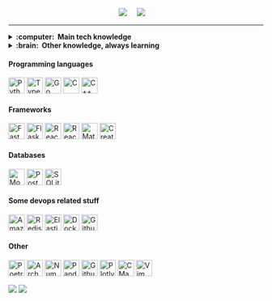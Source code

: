 <p align="center">
  <a href="mailto:rabarbrablad@gmail.com"><img src="https://img.shields.io/badge/gmail-%23D14836.svg?&style=for-the-badge&logo=gmail&logoColor=white" /></a>&nbsp;&nbsp;&nbsp;&nbsp;
  <a href="https://www.linkedin.com/in/polina-simonenko/" target="_blank"><img src="https://img.shields.io/badge/linkedin-%230077B5.svg?&style=for-the-badge&logo=linkedin&logoColor=white" /></a>&nbsp;&nbsp;&nbsp;&nbsp;
</p>

<hr/>

<details>
  <summary><b>:computer: &nbsp;Main tech knowledge</b></summary>
  <br/>
 
![Python](https://img.shields.io/badge/PYTHON-3776AB.svg?&style=flat&logo=python&logoColor=white)&nbsp;
![TypeScript](https://img.shields.io/badge/TYPESCRIPT-%23007ACC.svg?&style=flat&logo=typescript&logoColor=white)&nbsp;
![Go](https://img.shields.io/badge/GO-%23007ACC.svg?&style=flat&logo=go&logoColor=white)&nbsp;\

![MongoDB](https://img.shields.io/badge/MONGODB-47A248.svg?&style=flat&logo=mongodb&logoColor=white)&nbsp;
![Postgres](https://img.shields.io/badge/POSTGRES-%23316192.svg?&style=flat&logo=postgresql&logoColor=white)
![SQLite](https://img.shields.io/badge/SQLITE-003B57.svg?&style=flat&logo=sqlite&logoColor=white)\

![HTML5](https://img.shields.io/badge/HTML5-E34F26.svg?&style=flat&logo=html5&logoColor=white)&nbsp;
![CSS3](https://img.shields.io/badge/CSS3-%231572B6.svg?&style=flat&logo=css3&logoColor=white)&nbsp;

![Git](https://img.shields.io/badge/GIT-%23F05033.svg?&style=flat&logo=git&logoColor=white)&nbsp;
![GitHub](https://img.shields.io/badge/GITHUB-%23121011.svg?&style=flat&logo=github&logoColor=white)&nbsp;
![GithubActions](https://img.shields.io/badge/GITHUB%20ACTIONS-2088FF.svg?&style=flat&logo=github-actions&logoColor=white)&nbsp;\
![Docker](https://img.shields.io/badge/DOCKER-2496ED.svg?&style=flat&logo=docker&logoColor=white)&nbsp;


![REST API](https://img.shields.io/badge/REST-02569B.svg?&style=flat&logo=rest&logoColor=white)&nbsp;
![LINUX](https://img.shields.io/badge/LINUX-FCC624?style=flat-square&logo=linux&logoColor=black)
![VSCode](https://img.shields.io/badge/VSCODE-007ACC.svg?&style=flat&logo=visual-studio-code)&nbsp;

<!-- 
Java, JSF, Primefaces, Angular, Spring, Springboot, JPA/Hibernate. 
Flutter, GetX, BLoC, MobX.
GitHub, GitLab, Docker, Ansible
Kotlin, Firebase.
Ant, Maven, Gradle, 
VSCode, Eclipse, IntelliJ IDEA.
HTML, CSS, JavaScript, TypeScript.
postgresql, pgadmin, mysql, sqlite.
TDD, BDD, DDD
clean architecture, hexagonal architecture, onion architecture, mvc, mvvm.
linux
-->
</details>

<!-- 
jquery, sass
nestjs, nodejs, redis, nginx,
rest, graphql, grpc
apache kafka,
google cloud plataform, google app engine, aws
oracle, mariadb, mongodb, 
Kubernates, puppet, github actions
python, c, cpp, arduino
php, photoshop
blockchain, cryptocurrencies, cryptography, bitcoin, ethereum 
-->

<details>
  <summary><b>:brain: &nbsp;Other knowledge, always learning</b></summary>
  <br/>

![Kotlin](https://img.shields.io/badge/KOTLIN-0095D5.svg?&style=flat&logo=kotlin&logoColor=white)&nbsp;
![Firebase](https://img.shields.io/badge/FIREBASE-FFCA28.svg?&style=flat&logo=firebase&logoColor=black)&nbsp;
![NodeJS](https://img.shields.io/badge/NODEJS-339933.svg?&style=flat&logo=node.js&logoColor=white)&nbsp;\
![Redis](https://img.shields.io/badge/REDIS-DC382D.svg?&style=flat&logo=redis&logoColor=white)&nbsp;
![Nginx](https://img.shields.io/badge/NGINX-269539.svg?&style=flat&logo=nginx&logoColor=white)&nbsp;
![GRPC](https://img.shields.io/badge/GRPC-4285F4.svg?&style=flat&logo=google&logoColor=white)&nbsp;
![Kafka](https://img.shields.io/badge/APACHA%20KAFKA-231F20.svg?&style=flat&logo=apache-kafka&logoColor=white)&nbsp;\
![Kubernetes](https://img.shields.io/badge/KUBERNETES-326CE5.svg?&style=flat&logo=kubernetes&logoColor=white)&nbsp;
![AWS](https://img.shields.io/badge/AMAZON%20AWS-232F3E.svg?&style=flat&logo=amazon-aws&logoColor=white)&nbsp;
![Cpp](https://img.shields.io/badge/C++-00599C.svg?&style=flat&logo=c%2B%2B&logoColor=white)&nbsp;
![Blockchain](https://img.shields.io/badge/BLOCKCHAIN-121D33.svg?&style=flat&logo=blockchain-dot-com&logoColor=white)&nbsp;
![Cryptocurrencies](https://img.shields.io/badge/CRYPTOCURRENCY-00979D.svg?&style=flat&logo=cryptocurrency&logoColor=black)&nbsp;

</details>


<h4>Programming languages</h4>
<p>
  <img width="32" height="32" alt="Python" src="https://unpkg.com/simple-icons@v7/icons/python.svg">
  <img width="32" height="32" alt="TypeScript" src="https://unpkg.com/simple-icons@v7/icons/typescript.svg">
  <img width="32" height="32" alt="Go" src="https://unpkg.com/simple-icons@v7/icons/go.svg">
  <img width="32" height="32" alt="C" src="https://unpkg.com/simple-icons@v7/icons/c.svg">
  <img width="32" height="32" alt="C++" src="https://unpkg.com/simple-icons@v7/icons/cplusplus.svg">
</p>
<h4>Frameworks</h4>
<p>
  <img width="32" height="32" alt="FastApi" src="https://unpkg.com/simple-icons@v7/icons/fastapi.svg">
  <img width="32" height="32" alt="Flask" src="https://unpkg.com/simple-icons@v7/icons/flask.svg">
  <img width="32" height="32" alt="React" src="https://unpkg.com/simple-icons@v7/icons/react.svg">
  <img width="32" height="32" alt="React Query" src="https://unpkg.com/simple-icons@v7/icons/reactquery.svg">
  <img width="32" height="32" alt="Material UI" src="https://unpkg.com/simple-icons@v7/icons/mui.svg">
  <img width="32" height="32" alt="Create React App" src="https://unpkg.com/simple-icons@v7/icons/createreactapp.svg">
<p>
<h4>Databases</h4>
<p>
  <img width="32" height="32" alt="MongoDB" src="https://unpkg.com/simple-icons@v7/icons/mongodb.svg">
  <img width="32" height="32" alt="PostgreSQL" src="https://unpkg.com/simple-icons@v7/icons/postgresql.svg">
  <img width="32" height="32" alt="SQLite" src="https://unpkg.com/simple-icons@v7/icons/sqlite.svg">
</p>
<h4>Some devops related stuff</h4>
<p>
  <img width="32" height="32" alt="Amazon AWS" src="https://unpkg.com/simple-icons@v7/icons/amazonaws.svg">
  <img width="32" height="32" alt="Redis" src="https://unpkg.com/simple-icons@v7/icons/redis.svg">
  <img width="32" height="32" alt="Elasticsearch" src="https://unpkg.com/simple-icons@v7/icons/elasticsearch.svg">
  <img width="32" height="32" alt="Docker" src="https://unpkg.com/simple-icons@v7/icons/docker.svg">
  <img width="32" height="32" alt="Github Actions" src="https://unpkg.com/simple-icons@v7/icons/githubactions.svg">
</p>
<h4>Other</h4>
<p>
  <img width="32" height="32" alt="Poetry" src="https://unpkg.com/simple-icons@v7/icons/poetry.svg">
  <img width="32" height="32" alt="Arch Linux" src="https://unpkg.com/simple-icons@v7/icons/archlinux.svg">
  <img width="32" height="32" alt="NumPy" src="https://unpkg.com/simple-icons@v7/icons/numpy.svg">
  <img width="32" height="32" alt="Pandas" src="https://unpkg.com/simple-icons@v7/icons/pandas.svg">
  <img width="32" height="32" alt="Github Actions" src="https://unpkg.com/simple-icons@v7/icons/githubactions.svg">
  <img width="32" height="32" alt="Plotly" src="https://unpkg.com/simple-icons@v7/icons/plotly.svg">
  <img width="32" height="32" alt="CMake" src="https://unpkg.com/simple-icons@v7/icons/cmake.svg">
  <img width="32" height="32" alt="Vim" src="https://unpkg.com/simple-icons@v7/icons/vim.svg">
</p>
<p>
  <img src="https://github-readme-stats.vercel.app/api?username=rabarbra&show_icons=true&theme=dark"/>
  <img src="https://github-profile-summary-cards.vercel.app/api/cards/profile-details?username=rabarbra&theme=github_dark"/>
</p>
